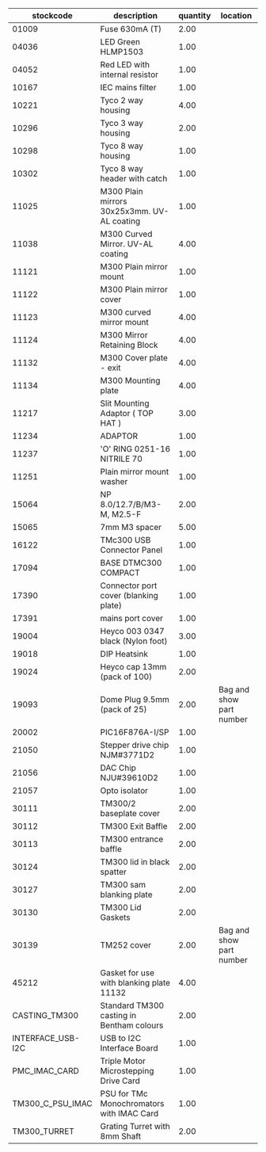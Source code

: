 |stockcode|description|quantity|location|
|---------|-----------|--------|--------|
|01009|Fuse 630mA (T)|2.00||
|04036|LED Green HLMP1503|1.00||
|04052|Red LED with internal resistor|1.00||
|10167|IEC mains filter|1.00||
|10221|Tyco 2 way housing|4.00||
|10296|Tyco 3 way housing|2.00||
|10298|Tyco 8 way housing|1.00||
|10302|Tyco 8 way header with catch|1.00||
|11025|M300 Plain mirrors 30x25x3mm.  UV-AL coating|1.00||
|11038|M300 Curved Mirror.  UV-AL coating|4.00||
|11121|M300 Plain mirror mount|1.00||
|11122|M300 Plain mirror cover|1.00||
|11123|M300 curved mirror mount|4.00||
|11124|M300 Mirror Retaining Block|4.00||
|11132|M300 Cover plate - exit|4.00||
|11134|M300 Mounting plate|4.00||
|11217|Slit Mounting Adaptor ( TOP HAT )|3.00||
|11234|ADAPTOR|1.00||
|11237|'O' RING 0251-16 NITRILE 70|1.00||
|11251|Plain mirror mount washer|1.00||
|15064|NP 8.0/12.7/B/M3-M, M2.5-F|2.00||
|15065|7mm M3 spacer|5.00||
|16122|TMc300 USB Connector Panel|1.00||
|17094|BASE DTMC300 COMPACT|1.00||
|17390|Connector port cover (blanking plate)|1.00||
|17391|mains port cover|1.00||
|19004|Heyco 003 0347 black (Nylon foot)|3.00||
|19018|DIP Heatsink|1.00||
|19024|Heyco cap 13mm (pack of 100)|2.00||
|19093|Dome Plug 9.5mm (pack of 25)|2.00|Bag and show part number|
|20002|PIC16F876A-I/SP|1.00||
|21050|Stepper drive chip NJM#3771D2|1.00||
|21056|DAC Chip  NJU#39610D2|1.00||
|21057|Opto isolator|1.00||
|30111|TM300/2 baseplate cover|2.00||
|30112|TM300 Exit Baffle|2.00||
|30113|TM300 entrance baffle|2.00||
|30124|TM300 lid in black spatter|2.00||
|30127|TM300 sam blanking plate|2.00||
|30130|TM300 Lid Gaskets|2.00||
|30139|TM252 cover|2.00|Bag and show part number|
|45212|Gasket for use with blanking plate 11132|4.00||
|CASTING_TM300|Standard TM300 casting in Bentham colours|2.00||
|INTERFACE_USB-I2C|USB to I2C Interface Board|1.00||
|PMC_IMAC_CARD|Triple Motor Microstepping Drive Card|1.00||
|TM300_C_PSU_IMAC|PSU for TMc Monochromators with IMAC Card|1.00||
|TM300_TURRET|Grating Turret with 8mm Shaft|2.00||

